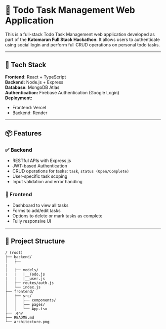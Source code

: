 # 📝 Todo Task Management Web Application

This is a full-stack Todo Task Management web application developed as part of the **Katomaran Full Stack Hackathon**. It allows users to authenticate using social login and perform full CRUD operations on personal todo tasks.

---

## 🔧 Tech Stack

**Frontend:** React + TypeScript  
**Backend:** Node.js + Express  
**Database:** MongoDB Atlas  
**Authentication:** Firebase Authentication (Google Login)  
**Deployment:** 
- Frontend: Vercel
- Backend: Render

---

## 📦 Features

### ✅ Backend
- RESTful APIs with Express.js
- JWT-based Authentication
- CRUD operations for tasks: `task`,  `status (Open/Complete)`
- User-specific task scoping
- Input validation and error handling

### 🎨 Frontend
- Dashboard to view all tasks
- Forms to add/edit tasks
- Options to delete or mark tasks as complete
- Fully responsive UI

---



## 📂 Project Structure

```plaintext
/ (root)
├── backend/
│   ├──
|    
│   ├── models/
|   |   |__Todo.js
|   |   |__user.js
│   ├── routes/auth.js
│   └── index.js
├── frontend/
│   ├── src/
│   │   ├── components/
│   │   ├── pages/
│   │   └── App.tsx
├── .env
├── README.md
└── architecture.png
